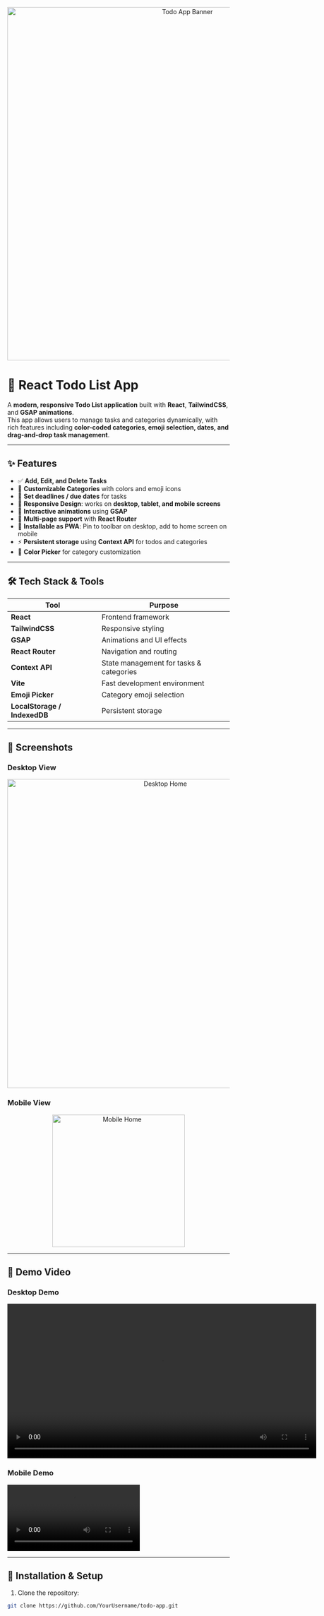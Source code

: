  <p align="center">
  <img src="https://raw.githubusercontent.com/YourUsername/todo-app/main/public/assets/todo-banner.png" alt="Todo App Banner" width="800"/>
</p>

# 📝 React Todo List App

A **modern, responsive Todo List application** built with **React**, **TailwindCSS**, and **GSAP animations**.  
This app allows users to manage tasks and categories dynamically, with rich features including **color-coded categories, emoji selection, dates, and drag-and-drop task management**.  

---

## ✨ Features

- ✅ **Add, Edit, and Delete Tasks**  
- 🎨 **Customizable Categories** with colors and emoji icons  
- 📅 **Set deadlines / due dates** for tasks  
- 📱 **Responsive Design**: works on **desktop, tablet, and mobile screens**  
- 🚀 **Interactive animations** using **GSAP**  
- 🔗 **Multi-page support** with **React Router**  
- 💾 **Installable as PWA**: Pin to toolbar on desktop, add to home screen on mobile  
- ⚡ **Persistent storage** using **Context API** for todos and categories  
- 🌈 **Color Picker** for category customization  

---

## 🛠️ Tech Stack & Tools

| Tool | Purpose |
|------|---------|
| **React** | Frontend framework |
| **TailwindCSS** | Responsive styling |
| **GSAP** | Animations and UI effects |
| **React Router** | Navigation and routing |
| **Context API** | State management for tasks & categories |
| **Vite** | Fast development environment |
| **Emoji Picker** | Category emoji selection |
| **LocalStorage / IndexedDB** | Persistent storage |

---

## 📸 Screenshots

### Desktop View
<p align="center">
  <img src="https://raw.githubusercontent.com/YourUsername/todo-app/main/public/assets/desktop-home.png" alt="Desktop Home" width="700"/>
</p>

### Mobile View
<p align="center">
  <img src="https://raw.githubusercontent.com/YourUsername/todo-app/main/public/assets/mobile-home.png" alt="Mobile Home" width="300"/>
</p>

---

## 🎥 Demo Video

### Desktop Demo
<video width="700" controls>
  <source src="https://raw.githubusercontent.com/YourUsername/todo-app/main/public/assets/desktop-demo.mp4" type="video/mp4">
  Your browser does not support the video tag.
</video>

### Mobile Demo
<video width="300" controls>
  <source src="https://raw.githubusercontent.com/YourUsername/todo-app/main/public/assets/mobile-demo.mp4" type="video/mp4">
  Your browser does not support the video tag.
</video>

---

## 🚀 Installation & Setup

1. Clone the repository:

```bash
git clone https://github.com/YourUsername/todo-app.git
